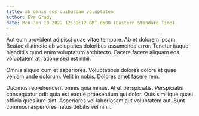 ```yaml
---
title: ab omnis eos quibusdam voluptatem
author: Eva Grady
date: Mon Jan 10 2022 12:39:12 GMT-0500 (Eastern Standard Time)
---
```

Aut eum provident adipisci quae vitae tempore. Ab et dolorem ipsam. Beatae distinctio ab voluptates doloribus assumenda error. Tenetur itaque blanditiis quod enim voluptatum architecto. Facere facere aliquam eos voluptatem at ratione sed est nihil.

 Omnis aliquid cum et asperiores. Voluptatibus dolores dolore et quae veniam unde dolorum. Velit in nobis. Dolores amet facere rem.

 Ducimus reprehenderit omnis quia minus. At et perspiciatis. Perspiciatis consequatur odit quia est eaque praesentium qui dolor. Quis similique quasi officia quos iure sint. Asperiores vel laboriosam aut voluptatem aut. Sunt commodi asperiores natus debitis vel nihil.